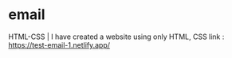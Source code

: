 # email
HTML-CSS | I have created a website using only HTML, CSS
link : https://test-email-1.netlify.app/
